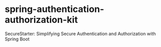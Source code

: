 # spring-authentication-authorization-kit
SecureStarter: Simplifying Secure Authentication and Authorization with Spring Boot
